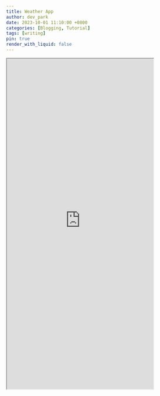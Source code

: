 ```yaml
---
title: Weather App
author: dev_park
date: 2023-10-01 11:10:00 +0800
categories: [Blogging, Tutorial]
tags: [writing]
pin: true
render_with_liquid: false
---
```


<iframe src="https://sungmpar.github.io/weather/" title="weather_app" width=400 height=900></iframe>

